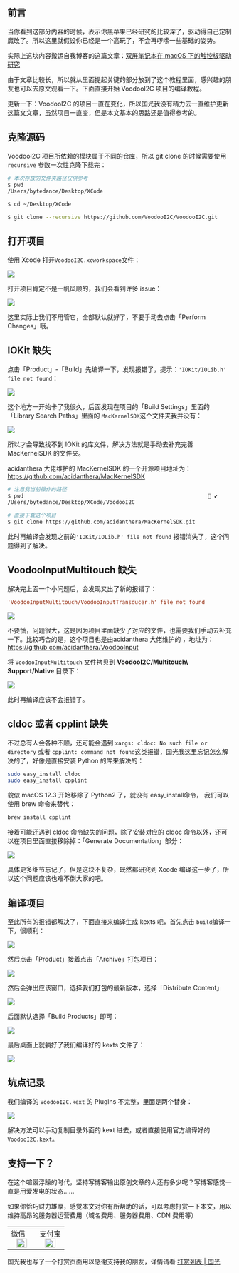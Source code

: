 ## 前言

当你看到这部分内容的时候，表示你黑苹果已经研究的比较深了，驱动得自己定制魔改了。所以这里就假设你已经是一个高玩了，不会再啰嗦一些基础的姿势。

实际上这块内容搬运自我博客的这篇文章：[双屏笔记本在 macOS 下的触控板驱动研究](https://www.sqlsec.com/2021/12/screenpad.html) 

由于文章比较长，所以就从里面提起关键的部分放到了这个教程里面，感兴趣的朋友也可以去原文观看一下。下面直接开始 VoodooI2C 项目的编译教程。

更新一下：VoodooI2C 的项目一直在变化，所以国光我没有精力去一直维护更新这篇文文章，虽然项目一直变，但是本文基本的思路还是值得参考的。

## 克隆源码

VoodooI2C 项目所依赖的模块属于不同的仓库，所以 git clone 的时候需要使用 `recursive` 参数一次性克隆下载完：

```bash
# 本次存放的文件夹路径仅供参考
$ pwd
/Users/bytedance/Desktop/XCode

$ cd ~/Desktop/XCode

$ git clone --recursive https://github.com/VoodooI2C/VoodooI2C.git
```

## 打开项目

使用 Xcode 打开`VoodooI2C.xcworkspace`文件：

![](https://image.3001.net/images/20211220/16399676482692.png) 

打开项目肯定不是一帆风顺的，我们会看到许多 issue：

![](https://image.3001.net/images/20211220/16399684967484.jpeg) 

这里实际上我们不用管它，全部默认就好了，不要手动去点击「Perform Changes」哦。

## IOKit 缺失

点击「Product」-「Build」先编译一下，发现报错了，提示：`'IOKit/IOLib.h' file not found`： 

 ![](https://image.3001.net/images/20211220/16399686079268.jpeg) 

 这个地方一开始卡了我很久，后面发现在项目的「Build Settings」里面的「Library Search Paths」里面的 `MacKernelSDK`这个文件夹我并没有：

![](https://image.3001.net/images/20211220/16399688648632.png) 

所以才会导致找不到 IOKit 的库文件，解决方法就是手动去补充完善 MacKernelSDK 的文件夹。

acidanthera 大佬维护的 MacKernelSDK 的一个开源项目地址为：https://github.com/acidanthera/MacKernelSDK

```bash
# 注意我当前操作的路径
$ pwd                                                           ✔
/Users/bytedance/Desktop/XCode/VoodooI2C

# 直接下载这个项目
$ git clone https://github.com/acidanthera/MacKernelSDK.git
```

此时再编译会发现之前的`'IOKit/IOLib.h' file not found` 报错消失了，这个问题得到了解决。

##  VoodooInputMultitouch 缺失

解决完上面一个小问题后，会发现又出了新的报错了：

```ini
'VoodooInputMultitouch/VoodooInputTransducer.h' file not found
```

![](https://image.3001.net/images/20211220/16399691969738.jpeg) 



不要慌，问题很大，这是因为项目里面缺少了对应的文件，也需要我们手动去补充一下。比较巧合的是，这个项目也是由acidanthera 大佬维护的 ，地址为：https://github.com/acidanthera/VoodooInput

将 `VoodooInputMultitouch` 文件拷贝到 **VoodooI2C/Multitouch\ Support/Native** 目录下：

![](https://image.3001.net/images/20211220/1639969960300.jpeg) 



此时再编译应该不会报错了。

## cldoc 或者 cpplint 缺失

不过总有人会各种不顺，还可能会遇到 `xargs: cldoc: No such file or directory` 或者 `cpplint: command not found`这类报错，国光我这里忘记怎么解决的了，好像是直接安装 Python 的库来解决的：

```bash
sudo easy_install cldoc
sudo easy_install cpplint
```

貌似 macOS 12.3 开始移除了 Python2 了，就没有 easy_install命令， 我们可以使用 brew 命令来替代：

```bash
brew install cpplint
```

接着可能还遇到 cldoc 命令缺失的问题，除了安装对应的 cldoc 命令以外，还可以在项目里面直接移除掉：「Generate Documentation」部分：

![](https://image.3001.net/images/20220305/16464793321944.png)

具体更多细节忘记了，但是这块不复杂，既然都研究到 Xcode 编译这一步了，所以这个问题应该也难不倒大家的吧。

## 编译项目

至此所有的报错都解决了，下面直接来编译生成 kexts 吧，首先点击 `build`编译一下，很顺利：

![](https://image.3001.net/images/20211220/16399702435479.png) 





然后点击「Product」接着点击「Archive」打包项目：

![](https://image.3001.net/images/20211220/16399708239549.jpeg) 



然后会弹出应该窗口，选择我们打包的最新版本，选择「Distribute Content」

![](https://image.3001.net/images/20211220/16399708882219.jpeg) 

后面默认选择「Build Products」即可：

![](https://image.3001.net/images/20211220/16399709722736.png) 



最后桌面上就躺好了我们编译好的 kexts 文件了：

![](https://image.3001.net/images/20211220/16399711135906.jpeg) 



## 坑点记录

我们编译的 `VoodooI2C.kext` 的 Pluglns 不完整，里面是两个替身：

![](https://image.3001.net/images/20211220/16399712181607.jpeg) 



解决方法可以手动复制目录外面的 kext 进去，或者直接使用官方编译好的 `VoodooI2C.kext`。

## 支持一下？

在这个喧嚣浮躁的时代，坚持写博客输出原创文章的人还有多少呢？写博客感觉一直是用爱发电的状态......

如果你恰巧财力雄厚，感觉本文对你有所帮助的话，可以考虑打赏一下本文，用以维持高昂的服务器运营费用（域名费用、服务器费用、CDN 费用等）

<table>
    <tr>
        <td>微信
            <center><img src="https://image.3001.net/images/20200421/1587449920128.jpg " width="70%"></center>
        </td>
        <td width="50%">
          支付宝
            <center><img src="https://image.3001.net/images/20200421/15874503376388.jpg" width="70%"></center>
        </td>
    </tr>
</table>





国光我也写了一个打赏页面用以感谢支持我的朋友，详情请看 [打赏列表 | 国光](https://www.sqlsec.com/reward/)
